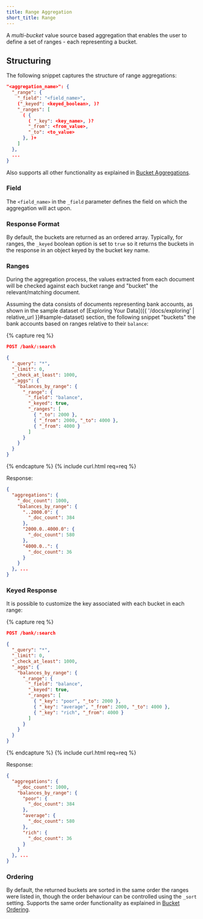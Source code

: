```yaml
---
title: Range Aggregation
short_title: Range
---
```


A _multi-bucket_ value source based aggregation that enables the user to define
a set of ranges - each representing a bucket.


## Structuring

The following snippet captures the structure of range aggregations:

```json
"<aggregation_name>": {
  "_range": {
    "_field": "<field_name>",
    ("_keyed": <keyed_boolean>, )?
    "_ranges": [
      ( {
        ( "_key": <key_name>, )?
        "_from": <from_value>,
        "_to": <to_value>
      }, )+
    ]
  },
  ...
}
```

Also supports all other functionality as explained in [Bucket Aggregations](..#structuring).

### Field

The `<field_name>` in the `_field` parameter defines the field on which the
aggregation will act upon.

### Response Format

By default, the buckets are returned as an ordered array. Typically, for ranges,
the `_keyed` boolean option is set to `true` so it returns the buckets in the
response in an object keyed by the bucket key name.

### Ranges

During the aggregation process, the values extracted from each document will be
checked against each bucket range and "bucket" the relevant/matching document.

Assuming the data consists of documents representing bank accounts, as shown in
the sample dataset of [Exploring Your Data]({{ '/docs/exploring' | relative_url }}#sample-dataset)
section, the following snippet "buckets" the bank accounts based on ranges
relative to their `balance`:

{% capture req %}

```json
POST /bank/:search

{
  "_query": "*",
  "_limit": 0,
  "_check_at_least": 1000,
  "_aggs": {
    "balances_by_range": {
      "_range": {
        "_field": "balance",
        "_keyed": true,
        "_ranges": [
          { "_to": 2000 },
          { "_from": 2000, "_to": 4000 },
          { "_from": 4000 }
        ]
      }
    }
  }
}
```
{% endcapture %}
{% include curl.html req=req %}

Response:

```json
{
  "aggregations": {
    "_doc_count": 1000,
    "balances_by_range": {
      "..2000.0": {
        "_doc_count": 384
      },
      "2000.0..4000.0": {
        "_doc_count": 580
      },
      "4000.0..": {
        "_doc_count": 36
      }
    }
  }, ...
}
```


### Keyed Response

It is possible to customize the key associated with each bucket in each range:

{% capture req %}

```json
POST /bank/:search

{
  "_query": "*",
  "_limit": 0,
  "_check_at_least": 1000,
  "_aggs": {
    "balances_by_range": {
      "_range": {
        "_field": "balance",
        "_keyed": true,
        "_ranges": [
          { "_key": "poor", "_to": 2000 },
          { "_key": "average", "_from": 2000, "_to": 4000 },
          { "_key": "rich", "_from": 4000 }
        ]
      }
    }
  }
}
```
{% endcapture %}
{% include curl.html req=req %}

Response:

```json
{
  "aggregations": {
    "_doc_count": 1000,
    "balances_by_range": {
      "poor": {
        "_doc_count": 384
      },
      "average": {
        "_doc_count": 580
      },
      "rich": {
        "_doc_count": 36
      }
    }
  }, ...
}
```

### Ordering

By default, the returned buckets are sorted in the same order the ranges were
listed in, though the order behaviour can be controlled using the `_sort`
setting. Supports the same order functionality as explained in
[Bucket Ordering](..#ordering).

